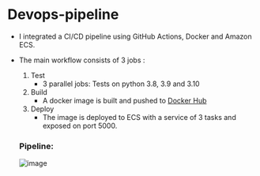 # Devops-pipeline

- I integrated a CI/CD pipeline using GitHub Actions, Docker and Amazon ECS.
- The main workflow consists of 3 jobs :
    1. Test
       - 3 parallel jobs: Tests on python 3.8, 3.9 and 3.10
    2. Build
       - A docker image is built and pushed to [Docker Hub](https://hub.docker.com/u/yasminecherif)
    3. Deploy
        - The image is deployed to ECS with a service of 3 tasks and exposed on port 5000.
  
    ### Pipeline:
    ![image](https://user-images.githubusercontent.com/59792971/172463353-6f6c614f-1fb5-4054-b964-655ccc58b999.png)

